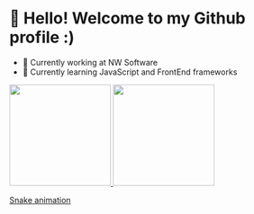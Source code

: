 # 👋 Hello! Welcome to my Github profile :)

- 🔭 Currently working at NW Software
- 🌱 Currently learning JavaScript and FrontEnd frameworks

<markdown-accessiblity-table data-catalyst>
  <div>
    <a href="https://github.com/DanielSouza2005">
    <img loading="lazy" height="180em" src="https://github-readme-stats.vercel.app/api/top-langs/?username=DanielSouza2005&layout=compact&langs_count=7&theme=dracula"/>
    <img loading="lazy" height="180em" src="https://github-readme-stats.vercel.app/api?username=DanielSouza2005&show_icons=true&theme=dracula&include_all_commits=true&count_private=true"/>
  </div>
</markdown-accessiblity-table>


[Snake animation](https://github.com/DanielSouza2005/DanielSouza2005/blob/output/github-contribution-grid-snake.svg)
